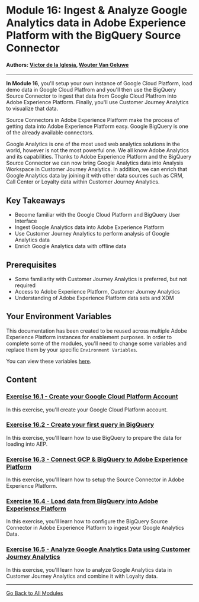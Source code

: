 # Module 16: Ingest & Analyze Google Analytics data in Adobe Experience Platform with the BigQuery Source Connector

#### Authors: [Victor de la Iglesia](https://www.linkedin.com/in/victordelaiglesia/), [Wouter Van Geluwe](https://www.linkedin.com/in/woutervangeluwe/)

---

**In Module 16**, you'll setup your own instance of Google Cloud Platform, load demo data in Google Cloud Platfrom and you'll then use the BigQuery Source Connector to ingest that data from Google Cloud Platfrom into Adobe Experience Platform. Finally, you'll use Customer Journey Analytics to visualize that data.

Source Connectors in Adobe Experience Platform make the process of getting data into Adobe Experience Platform easy. Google BigQuery is one of the already available connectors. 

Google Analytics is one of the most used web analytics solutions in the world, however is not the most powerful one. We all know Adobe Analytics and its capabilities. Thanks to Adobe Experience Platform and the BigQuery Source Connector we can now bring Google Analytics data into Analysis Workspace in Customer Journey Analytics. 
In addition, we can enrich that Google Analytics data by joining it with other data sources such as CRM, Call Center or Loyalty data within Customer Journey Analytics.

## Key Takeaways

* Become familiar with the Google Cloud Platform and BigQuery User Interface
* Ingest Google Analytics data into Adobe Experience Platform
* Use Customer Journey Analytics to perform analysis of Google Analytics data
* Enrich Google Analytics data with offline data

## Prerequisites

* Some familiarity with Customer Journey Analytics is preferred, but not required
* Access to Adobe Experience Platform, Customer Journey Analytics
* Understanding of Adobe Experience Platform data sets and XDM

## Your Environment Variables

This documentation has been created to be reused across multiple Adobe Experience Platform instances for enablement purposes.
In order to complete some of the modules, you'll need to change some variables and replace them by your specific ``Environment Variables``.

You can view these variables [here](../../environment.md).

## Content

### [Exercise 16.1 - Create your Google Cloud Platform Account](./ex1.md)

In this exercise, you'll create your Google Cloud Platform account.

### [Exercise 16.2 - Create your first query in BigQuery](./ex2.md)

In this exercise, you'll learn how to use BigQuery to prepare the data for loading into AEP.

### [Exercise 16.3 - Connect GCP & BigQuery to Adobe Experience Platform](./ex3.md)

In this exercise, you'll learn how to setup the Source Connector in Adobe Experience Platform.

### [Exercise 16.4 - Load data from BigQuery into Adobe Experience Platform](./ex4.md)

In this exercise, you'll learn how to configure the BigQuery Source Connector in Adobe Experience Platform to ingest your Google Analytics Data.

### [Exercise 16.5 - Analyze Google Analytics Data using Customer Journey Analytics](./ex5.md)

In this exercise, you'll learn how to analyze Google Analytics data in Customer Journey Analytics and combine it with Loyalty data.

---

[Go Back to All Modules](../../README.md)
